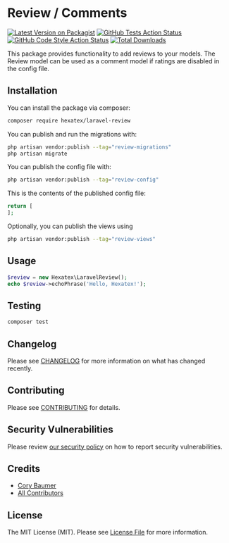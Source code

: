 # Review / Comments

[![Latest Version on Packagist](https://img.shields.io/packagist/v/hexatex/laravel-review.svg?style=flat-square)](https://packagist.org/packages/hexatex/laravel-review)
[![GitHub Tests Action Status](https://img.shields.io/github/actions/workflow/status/hexatex/laravel-review/run-tests.yml?branch=main&label=tests&style=flat-square)](https://github.com/hexatex/laravel-review/actions?query=workflow%3Arun-tests+branch%3Amain)
[![GitHub Code Style Action Status](https://img.shields.io/github/actions/workflow/status/hexatex/laravel-review/fix-php-code-style-issues.yml?branch=main&label=code%20style&style=flat-square)](https://github.com/hexatex/laravel-review/actions?query=workflow%3A"Fix+PHP+code+style+issues"+branch%3Amain)
[![Total Downloads](https://img.shields.io/packagist/dt/hexatex/laravel-review.svg?style=flat-square)](https://packagist.org/packages/hexatex/laravel-review)

This  package provides functionality to add reviews to your models. The Review model can be used as a comment model if ratings are disabled in the config file.

## Installation

You can install the package via composer:

```bash
composer require hexatex/laravel-review
```

You can publish and run the migrations with:

```bash
php artisan vendor:publish --tag="review-migrations"
php artisan migrate
```

You can publish the config file with:

```bash
php artisan vendor:publish --tag="review-config"
```

This is the contents of the published config file:

```php
return [
];
```

Optionally, you can publish the views using

```bash
php artisan vendor:publish --tag="review-views"
```

## Usage

```php
$review = new Hexatex\LaravelReview();
echo $review->echoPhrase('Hello, Hexatex!');
```

## Testing

```bash
composer test
```

## Changelog

Please see [CHANGELOG](CHANGELOG.md) for more information on what has changed recently.

## Contributing

Please see [CONTRIBUTING](CONTRIBUTING.md) for details.

## Security Vulnerabilities

Please review [our security policy](../../security/policy) on how to report security vulnerabilities.

## Credits

- [Cory Baumer](https://github.com/hexatex)
- [All Contributors](../../contributors)

## License

The MIT License (MIT). Please see [License File](LICENSE.md) for more information.
